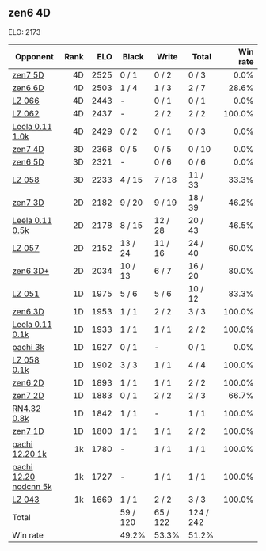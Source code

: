 ## zen6 4D ##

ELO: 2173

Opponent | Rank | ELO | Black | Write | Total | Win rate
---------|-----:|----:|-------|-------|-------|-------:
[zen7 5D](zen7%205D.md) | 4D | 2525 | 0 / 1 | 0 / 2 | 0 / 3 | 0.0%
[zen6 6D](zen6%206D.md) | 4D | 2503 | 1 / 4 | 1 / 3 | 2 / 7 | 28.6%
[LZ 066](LZ%20066.md) | 4D | 2443 | - | 0 / 1 | 0 / 1 | 0.0%
[LZ 062](LZ%20062.md) | 4D | 2437 | - | 2 / 2 | 2 / 2 | 100.0%
[Leela 0.11 1.0k](Leela%200.11%201.0k.md) | 4D | 2429 | 0 / 2 | 0 / 1 | 0 / 3 | 0.0%
[zen7 4D](zen7%204D.md) | 3D | 2368 | 0 / 5 | 0 / 5 | 0 / 10 | 0.0%
[zen6 5D](zen6%205D.md) | 3D | 2321 | - | 0 / 6 | 0 / 6 | 0.0%
[LZ 058](LZ%20058.md) | 3D | 2233 | 4 / 15 | 7 / 18 | 11 / 33 | 33.3%
[zen7 3D](zen7%203D.md) | 2D | 2182 | 9 / 20 | 9 / 19 | 18 / 39 | 46.2%
[Leela 0.11 0.5k](Leela%200.11%200.5k.md) | 2D | 2178 | 8 / 15 | 12 / 28 | 20 / 43 | 46.5%
[LZ 057](LZ%20057.md) | 2D | 2152 | 13 / 24 | 11 / 16 | 24 / 40 | 60.0%
[zen6 3D+](zen6%203D+.md) | 2D | 2034 | 10 / 13 | 6 / 7 | 16 / 20 | 80.0%
[LZ 051](LZ%20051.md) | 1D | 1975 | 5 / 6 | 5 / 6 | 10 / 12 | 83.3%
[zen6 3D](zen6%203D.md) | 1D | 1953 | 1 / 1 | 2 / 2 | 3 / 3 | 100.0%
[Leela 0.11 0.1k](Leela%200.11%200.1k.md) | 1D | 1933 | 1 / 1 | 1 / 1 | 2 / 2 | 100.0%
[pachi 3k](pachi%203k.md) | 1D | 1927 | 0 / 1 | - | 0 / 1 | 0.0%
[LZ 058 0.1k](LZ%20058%200.1k.md) | 1D | 1902 | 3 / 3 | 1 / 1 | 4 / 4 | 100.0%
[zen6 2D](zen6%202D.md) | 1D | 1893 | 1 / 1 | 1 / 1 | 2 / 2 | 100.0%
[zen7 2D](zen7%202D.md) | 1D | 1883 | 0 / 1 | 2 / 2 | 2 / 3 | 66.7%
[RN4.32 0.8k](RN4.32%200.8k.md) | 1D | 1842 | 1 / 1 | - | 1 / 1 | 100.0%
[zen7 1D](zen7%201D.md) | 1D | 1800 | 1 / 1 | 1 / 1 | 2 / 2 | 100.0%
[pachi 12.20 1k](pachi%2012.20%201k.md) | 1k | 1780 | - | 1 / 1 | 1 / 1 | 100.0%
[pachi 12.20 nodcnn 5k](pachi%2012.20%20nodcnn%205k.md) | 1k | 1727 | - | 1 / 1 | 1 / 1 | 100.0%
[LZ 043](LZ%20043.md) | 1k | 1669 | 1 / 1 | 2 / 2 | 3 / 3 | 100.0%
Total | | | 59 / 120 | 65 / 122 | 124 / 242 | 
Win rate| | | 49.2% | 53.3% | 51.2% | 
